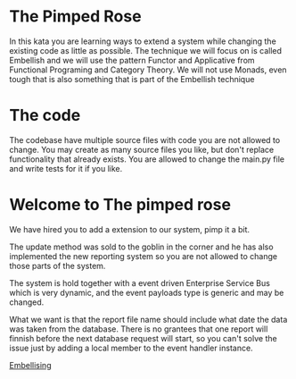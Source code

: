 # The Pimped Rose

In this kata you are learning ways to extend a system while changing the existing
code as little as possible. The technique we will focus on is called Embellish and
we will use the pattern Functor and Applicative from Functional Programing and
Category Theory. We will not use Monads, even tough that is also something that
is part of the Embellish technique

# The code

The codebase have multiple source files with code you are not allowed to change.
You may create as many source files you like, but don't replace functionality 
that already exists. You are allowed to change the main.py file and write tests
for it if you like.

# Welcome to The pimped rose

We have hired you to add a extension to our system, pimp it a bit.

The update method was sold to the goblin in the corner and he has also
implemented the new reporting system so you are not allowed to change those 
parts of the system.

The system is hold together with a event driven Enterprise Service Bus which is
very dynamic, and the event payloads type is generic and may be changed.

What we want is that the report file name should include what date the data was
taken from the database. There is no grantees that one report will finnish
before the next database request will start, so you can't solve the issue just by
adding a local member to the event handler instance.

[Embellising](Embellishing.md)